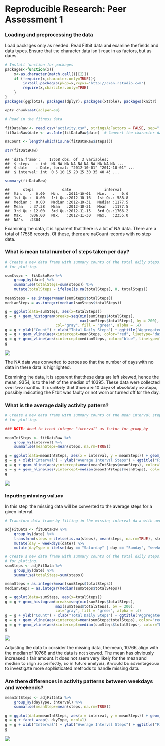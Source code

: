 # Reproducible Research: Peer Assessment 1


### Loading and preprocessing the data

Load packages only as needed. Read Fitbit data and examine the fields and data types. Ensure that the character data isn't read in as factors, but as dates. 


```r
# Install function for packages    
packages<-function(x){
    x<-as.character(match.call()[[2]])
    if (!require(x,character.only=TRUE)){
        install.packages(pkgs=x,repos="http://cran.rstudio.com")
        require(x,character.only=TRUE)
    }
}
packages(ggplot2); packages(dplyr); packages(xtable); packages(knitr)
```


```r
opts_chunk$set(scipen=10)
```


```r
# Read in the fitness data

fitDataRaw <- read.csv("activity.csv", stringsAsFactors = FALSE, sep="," )
fitDataRaw$date <- as.Date(fitDataRaw$date)  # Convert the character date to Date type

naCount <- length(which(is.na(fitDataRaw$steps)))

str(fitDataRaw)
```

```
## 'data.frame':	17568 obs. of  3 variables:
##  $ steps   : int  NA NA NA NA NA NA NA NA NA NA ...
##  $ date    : Date, format: "2012-10-01" "2012-10-01" ...
##  $ interval: int  0 5 10 15 20 25 30 35 40 45 ...
```

```r
summary(fitDataRaw)
```

```
##      steps             date               interval     
##  Min.   :  0.00   Min.   :2012-10-01   Min.   :   0.0  
##  1st Qu.:  0.00   1st Qu.:2012-10-16   1st Qu.: 588.8  
##  Median :  0.00   Median :2012-10-31   Median :1177.5  
##  Mean   : 37.38   Mean   :2012-10-31   Mean   :1177.5  
##  3rd Qu.: 12.00   3rd Qu.:2012-11-15   3rd Qu.:1766.2  
##  Max.   :806.00   Max.   :2012-11-30   Max.   :2355.0  
##  NA's   :2304
```

Examining the data, it is apparent that there is a lot of NA data. There are a total of 17568 records. Of these, there are naCount records with no step data.

### What is mean total number of steps taken per day?


```r
# Create a new data frame with summary counts of the total daily steps. Convert NAs to zero 
# for plotting. 

sumSteps <- fitDataRaw %>%
    group_by(date) %>%
    summarise(totalSteps=sum(steps)) %>%
    mutate(totalSteps = ifelse(is.na(totalSteps), 0, totalSteps))

meanSteps = as.integer(mean(sumSteps$totalSteps))
medianSteps = as.integer(median(sumSteps$totalSteps))

g = ggplot(data=sumSteps, aes(x=totalSteps)) 
g = g + geom_histogram(breaks=seq(min(sumSteps$totalSteps), 
                                  max(sumSteps$totalSteps), by = 200),
                       col="gray", fill = "green", alpha = .4)
g = g + ylab("Count") + xlab("Total Daily Steps") + ggtitle("Aggregated Total Daily Steps")  
g = g + geom_vline(aes(xintercept=meanSteps, color="red", linetype="dashed"))
g = g + geom_vline(aes(xintercept=medianSteps, color="blue", linetype="solid"))
g 
```

![](PA1_template_files/figure-html/unnamed-chunk-3-1.png) 

The NA data was converted to zeroes so that the number of days with no data in these data is highlighted. 

Examining the data, it is apparent that these data are left skewed, hence the mean, 9354, is to the left of the median of 10395. These data were collected over two months. It is unlikely that there are 10 days of absolutely no steps, possibly indicating the Fitbit was faulty or not worn or turned off for the day. 

### What is the average daily activity pattern?


```r
# Create a new data frame with summary counts of the mean interval steps. Convert NAs to zero 
# for plotting. 

### NOTE: Need to treat integer "interval" as factor for group_by

meanIntSteps <- fitDataRaw %>%
    group_by(interval) %>%
    summarise(meanSteps=mean(steps, na.rm=TRUE)) 

g = ggplot(data=meanIntSteps, aes(x = interval, y = meanSteps)) + geom_line()
g = g + xlab("Interval") + ylab("Average Interval Steps") + ggtitle("FitBit Interval Mean Steps")
g = g + geom_hline(aes(yintercept=mean(meanIntSteps$meanSteps), color="red", linetype="dashed"))
g = g + geom_hline(aes(yintercept=median(meanIntSteps$meanSteps), color="blue", linetype="solid"))
g
```

![](PA1_template_files/figure-html/unnamed-chunk-4-1.png) 


### Inputing missing values

In this step, the missing data will be converted to the average steps for a given interval. 


```r
# Transform data frame by filling in the missing interval data with average interval data. 

adjFitData <- fitDataRaw %>%
    group_by(date) %>%
    transform(steps = ifelse(is.na(steps), mean(steps, na.rm=TRUE), steps)) %>%
    mutate(day = weekdays(date)) %>%
    mutate(dayType = ifelse(day == "Saturday" | day == "Sunday", "weekend", "weekday")) 

# Create a new data frame with summary counts of the total daily steps. Convert NAs to zero 
# for plotting. 
sumSteps <- adjFitData %>%
    group_by(date) %>%
    summarise(totalSteps=sum(steps))

meanSteps = as.integer(mean(sumSteps$totalSteps))
medianSteps = as.integer(median(sumSteps$totalSteps))

g = ggplot(data=sumSteps, aes(x=totalSteps)) 
g = g + geom_histogram(breaks=seq(min(sumSteps$totalSteps), 
                       max(sumSteps$totalSteps), by = 200),
                       col="gray", fill = "green", alpha = .4)
g = g + ylab("Count") + xlab("Total Daily Steps") + ggtitle("Aggregated Total Daily Steps")  
g = g + geom_vline(aes(xintercept=mean(sumSteps$totalSteps), color="red", linetype="dashed"))
g = g + geom_vline(aes(xintercept=median(sumSteps$totalSteps), color="blue", linetype="solid"))
g 
```

![](PA1_template_files/figure-html/unnamed-chunk-5-1.png) 

Adjusting the data to consider the missing data, the mean, 10766, align with the median of 10766 and the data is not skewed. The mean has obviously increased a fair amount. It does not seem very likely for the mean and median to align so perfectly, so in future analysis, it would be advantageous to investigate more sophisticated methods to handle missing data. 


### Are there differences in activity patterns between weekdays and weekends?


```r
meanIntSteps <- adjFitData %>%
    group_by(dayType, interval) %>%
    summarise(meanSteps=mean(steps, na.rm=TRUE)) 

g = ggplot(data=meanIntSteps, aes(x = interval, y = meanSteps)) + geom_line() 
g = g + facet_wrap(~ dayType, ncol=1)
g = g + xlab("Interval") + ylab("Average Interval Steps") + ggtitle("FitBit Interval Mean Steps")
g
```

![](PA1_template_files/figure-html/unnamed-chunk-6-1.png) 

